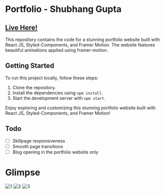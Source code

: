 # Portfolio - Shubhang Gupta

## [Live Here!](https://www.guptashubhang.tech/)

This repository contains the code for a stunning portfolio website built with React JS, Styled-Components, and Framer Motion. The website features beautiful animations applied using framer-motion.

## Getting Started

To run this project locally, follow these steps:

1. Clone the repository.
2. Install the dependencies using `npm install`.
3. Start the development server with `npm start`.

Enjoy exploring and customizing this stunning portfolio website built with React JS, Styled-Components, and Framer Motion!

## Todo

- [ ] Skillpage responsiveness
- [ ] Smooth page transitions
- [ ] Blog opening in the portfolio website only

# Glimpse

![1](https://github.com/shubhanggupta2000/portfolio/assets/79959361/10ce6ccf-35c2-487a-8ec2-7b5660f94713)
![2](https://github.com/shubhanggupta2000/portfolio/assets/79959361/cc0a8520-32b1-4a94-9f84-7bcd4e2c43bb)
![3](https://github.com/shubhanggupta2000/portfolio/assets/79959361/2bd809c9-d5d0-48b6-9aa9-ae2f2257e1bc)
